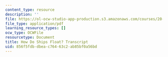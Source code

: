 ```yaml
---
content_type: resource
description: ''
file: https://ol-ocw-studio-app-production.s3.amazonaws.com/courses/20-219-becoming-the-next-bill-nye-writing-and-hosting-the-educational-show-january-iap-2015/856f5fdbdbeac76463c2ab85bf0a56bd_how_do_ships_float.pdf
file_type: application/pdf
learning_resource_types: []
ocw_type: OCWFile
resourcetype: Document
title: How Do Ships Float? Transcript
uid: 856f5fdb-dbea-c764-63c2-ab85bf0a56bd
---
```

